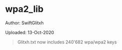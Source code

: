 # wpa2_lib

Author: SwiftGlitxh

Uploaded: 13-Oct-2020
> Glitxh.txt now includes 240'682 wpa/wpa2 keys


